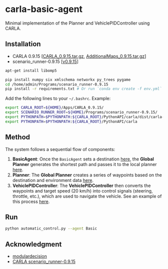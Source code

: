 # carla-basic-agent

Minimal implementation of the Planner and VehiclePIDController using CARLA.

## Installation
- CARLA 0.9.15 [[CARLA_0.9.15.tar.gz](https://tiny.carla.org/carla-0-9-15-linux), [AdditionalMaps_0.9.15.tar.gz](https://tiny.carla.org/additional-maps-0-9-15-linux)]
- scenario_runner-0.9.15 [[v0.9.15](https://github.com/carla-simulator/scenario_runner/releases/tag/v0.9.15)]

```bash
apt-get install libomp5

pip install numpy six xmlschema networkx py_trees pygame
cd /home/admin/Programs/scenario_runner-0.9.15
pip install -r requirements.txt # Or run `conda env create -f env.yml` in this directory.
```
Add the following lines to your `~/.bashrc`. Example:
```bash
export CARLA_ROOT=${HOME}/Apps/CARLA_0.9.15/
export SCENARIO_RUNNER_ROOT=${HOME}/Programs/scenario_runner-0.9.15/
export PYTHONPATH=$PYTHONPATH:${CARLA_ROOT}/PythonAPI/carla/dist/carla-0.9.15-py3.7-linux-x86_64.egg
export PYTHONPATH=$PYTHONPATH:${CARLA_ROOT}/PythonAPI/carla
```

## Method

The system follows a sequential flow of components:

1. **BasicAgent**: Once the `BasicAgent` sets a destination [here](https://github.com/Jiankai-Sun/carla-basic-agent/blob/main/basic_agent.py#L141-L162), the **Global Planner**  generates the shortest path and passes it to the local planner [here](https://github.com/Jiankai-Sun/carla-basic-agent/blob/main/basic_agent.py#L178-L187).
2. **Planner**: The **Global Planner** creates a series of waypoints based on the destination and environment data [here](https://github.com/Jiankai-Sun/carla-basic-agent/blob/main/local_planner.py#L192C9-L217).
3. **VehiclePIDController**: The **VehiclePIDController** then converts the waypoints and target speed (20 km/h) into control signals (steering, throttle, etc.), which are used to navigate the vehicle. See an example of this process [here](https://github.com/carla-simulator/scenario_runner/blob/34e751d3dbf0db95e0808fcd960dc9432df58029/srunner/tests/carla_mocks/agents/navigation/controller.py#L54-L92).


## Run
```bash
python automatic_control.py --agent Basic
```

## Acknowledgment
- [modulardecision](https://github.com/decisionforce/modulardecision)
- [CARLA scenario_runner-0.9.15](https://github.com/carla-simulator/scenario_runner/releases/tag/v0.9.15)
